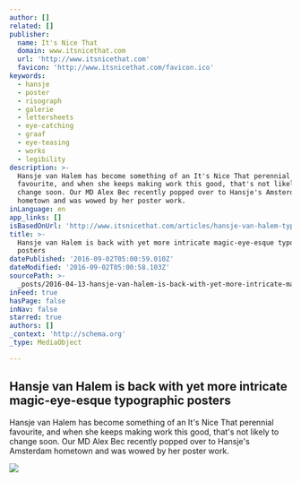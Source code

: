 ```yaml
---
author: []
related: []
publisher:
  name: It's Nice That
  domain: www.itsnicethat.com
  url: 'http://www.itsnicethat.com'
  favicon: 'http://www.itsnicethat.com/favicon.ico'
keywords:
  - hansje
  - poster
  - risograph
  - galerie
  - lettersheets
  - eye-catching
  - graaf
  - eye-teasing
  - works
  - legibility
description: >-
  Hansje van Halem has become something of an It's Nice That perennial
  favourite, and when she keeps making work this good, that's not likely to
  change soon. Our MD Alex Bec recently popped over to Hansje's Amsterdam
  hometown and was wowed by her poster work.
inLanguage: en
app_links: []
isBasedOnUrl: 'http://www.itsnicethat.com/articles/hansje-van-halem-typography-130416'
title: >-
  Hansje van Halem is back with yet more intricate magic-eye-esque typographic
  posters
datePublished: '2016-09-02T05:00:59.010Z'
dateModified: '2016-09-02T05:00:58.103Z'
sourcePath: >-
  _posts/2016-04-13-hansje-van-halem-is-back-with-yet-more-intricate-magic-eye-e.md
inFeed: true
hasPage: false
inNav: false
starred: true
authors: []
_context: 'http://schema.org'
_type: MediaObject

---
```

<article style=""><h1>Hansje van Halem is back with yet more intricate magic-eye-esque typographic posters</h1><p>Hansje van Halem has become something of an It's Nice That perennial favourite, and when she keeps making work this good, that's not likely to change soon. Our MD Alex Bec recently popped over to Hansje's Amsterdam hometown and was wowed by her poster work.</p><img src="http://assets.itsnicethat.com/system/files/042016/570cb5487fa44ccd8000439f/index_default/Hansje-list.jpg?1460527533" /></article>